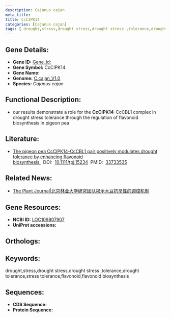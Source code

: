 ```yaml
---
description: Cajanus cajan
meta_title:
title: CcCIPK14
categories: [Cajanus cajan]
tags: [ drought,stress,drought stress,drought stress ,tolerance,drought tolerance,stress tolerance,flavonoid,flavonoid biosynthesis ]
---
```


## Gene Details:
- **Gene ID:**	[Gene_id:]()
- **Gene Symbol:** CcCIPK14
- **Gene Name:** 
- **Genome:** [C.cajan_V1.0]()
- **Species:** *Cajanus cajan*

## Functional Description:
   - our results demonstrate a role for the **CcCIPK14**-CcCBL1 complex in drought stress tolerance through the regulation of flavonoid biosynthesis in pigeon pea

## Literature:
   - [The pigeon pea CcCIPK14-CcCBL1 pair positively modulates drought tolerance by enhancing flavonoid biosynthesis.]( https://onlinelibrary.wiley.com/doi/10.1111/tpj.15234)&nbsp;&nbsp;DOI:&nbsp;&nbsp;[10.1111/tpj.15234](https://onlinelibrary.wiley.com/doi/10.1111/tpj.15234)&nbsp;&nbsp;PMID:&nbsp;&nbsp;[33733535](https://pubmed.ncbi.nlm.nih.gov/33733535/)

## Related News:
   - [The Plant Journal|北京林业大学研究团队揭示木豆抗旱性的调控机制](https://mp.weixin.qq.com/s?__biz=Mzg3MDEwNDEyMg==&mid=2247507335&idx=3&sn=0d333c3f0d624482a95af50a104b64c5&chksm=ce9070d2f9e7f9c4ca8a7e845812a5ce6253743d0eea0ef62325d8b38fe546fbfedaad682cec&scene=27#wechat_redirect)

## Gene Resources:
- **NCBI ID:** [LOC109807907](https://www.ncbi.nlm.nih.gov/gene/?term=LOC109807907)
- **UniProt accessions:** [](https://www.uniprot.org/uniprotkb//entry)

## Orthologs:


## Keywords:
drought,stress,drought stress,drought stress ,tolerance,drought tolerance,stress tolerance,flavonoid,flavonoid biosynthesis

## Sequences:
- **CDS Sequence:**
- **Protein Sequence:**
